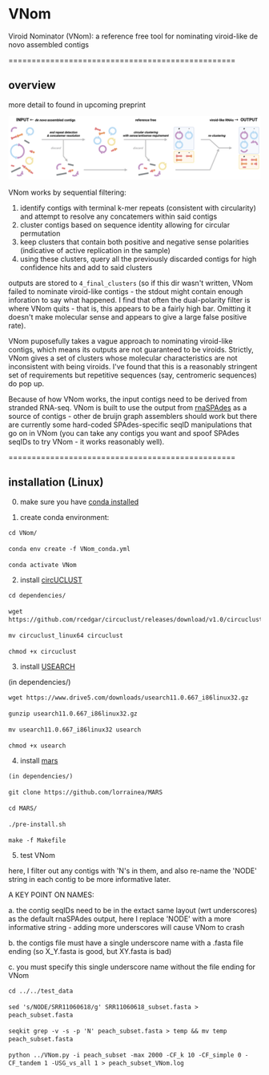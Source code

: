 # VNom
Viroid Nominator (VNom): a reference free tool for nominating viroid-like de novo assembled contigs

=================================================

## overview

more detail to found in upcoming preprint

![VNom_overview](VNom_overview.png)

VNom works by sequential filtering:

1. identify contigs with terminal k-mer repeats (consistent with circularity) and attempt to resolve any concatemers within said contigs
2. cluster contigs based on sequence identity allowing for circular permutation
3. keep clusters that contain both positive and negative sense polarities (indicative of active replication in the sample)
4. using these clusters, query all the previously discarded contigs for high confidence hits and add to said clusters

outputs are stored to `4_final_clusters` (so if this dir wasn't written, VNom failed to nominate viroid-like contigs - the stdout might contain enough inforation to say what happened. I find that often the dual-polarity filter is where VNom quits - that is, this appears to be a fairly high bar. Omitting it doesn't make molecular sense and appears to give a large false positive rate).

VNom puposefully takes a vague approach to nominating viroid-like contigs, which means its outputs are not guaranteed to be viroids. Strictly, VNom gives a set of clusters whose molecular characteristics are not inconsistent with being viroids. I've found that this is a reasonably stringent set of requirements but repetitive sequences (say, centromeric sequences) do pop up.

Because of how VNom works, the input contigs need to be derived from stranded RNA-seq. VNom is built to use the output from [rnaSPAdes](https://cab.spbu.ru/software/rnaspades/) as a source of contigs - other de bruijn graph assemblers should work but there are currently some hard-coded SPAdes-specific seqID manipulations that go on in VNom (you can take any contigs you want and spoof SPAdes seqIDs to try VNom - it works reasonably well).

=================================================

## installation (Linux)

0. make sure you have [conda installed](https://docs.conda.io/en/latest/miniconda.html)

1. create conda environment:

```
cd VNom/

conda env create -f VNom_conda.yml

conda activate VNom
```

2. install [circUCLUST](https://github.com/rcedgar/circuclust/releases)

```
cd dependencies/

wget https://github.com/rcedgar/circuclust/releases/download/v1.0/circuclust_linux64

mv circuclust_linux64 circuclust

chmod +x circuclust
```

3. install [USEARCH](https://www.drive5.com/usearch/)

(in dependencies/)

```
wget https://www.drive5.com/downloads/usearch11.0.667_i86linux32.gz

gunzip usearch11.0.667_i86linux32.gz

mv usearch11.0.667_i86linux32 usearch

chmod +x usearch
```

4. install [mars](https://github.com/lorrainea/MARS)

```
(in dependencies/)

git clone https://github.com/lorrainea/MARS

cd MARS/

./pre-install.sh

make -f Makefile
```

5. test VNom

here, I filter out any contigs with 'N's in them, and also re-name the 'NODE' string in each contig to be more informative later.

A KEY POINT ON NAMES:

a. the contig seqIDs need to be in the extact same layout (wrt underscores) as the default rnaSPAdes output, here I replace 'NODE' with a more informative string - adding more underscores will cause VNom to crash

b. the contigs file must have a single underscore name with a .fasta file ending (so X_Y.fasta is good, but XY.fasta is bad)

c. you must specify this single underscore name without the file ending for VNom


```
cd ../../test_data

sed 's/NODE/SRR11060618/g' SRR11060618_subset.fasta > peach_subset.fasta

seqkit grep -v -s -p 'N' peach_subset.fasta > temp && mv temp peach_subset.fasta

python ../VNom.py -i peach_subset -max 2000 -CF_k 10 -CF_simple 0 -CF_tandem 1 -USG_vs_all 1 > peach_subset_VNom.log
```
